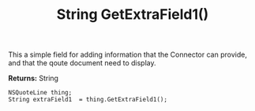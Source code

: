 ﻿---
uid: crmscript_ref_NSQuoteLine_GetExtraField1
title: String GetExtraField1()
intellisense: NSQuoteLine.GetExtraField1
keywords: NSQuoteLine, GetExtraField1
so.topic: reference
---

This a simple field for adding information that the Connector can provide, and that the qoute document need to display.

**Returns:** String


```crmscript
NSQuoteLine thing;
String extraField1  = thing.GetExtraField1();
```


